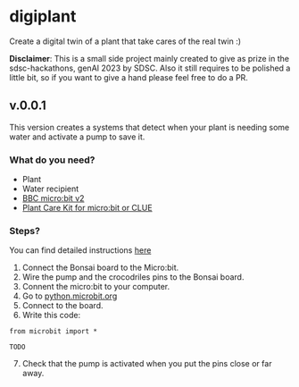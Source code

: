 # digiplant

Create a digital twin of a plant that take cares of the real twin :)

**Disclaimer**: This is a small side project mainly created to give as prize in the sdsc-hackathons, genAI 2023 by SDSC. Also it still requires to be polished a little bit, so if you want to give a hand please feel free to do a PR. 

## v.0.0.1 

This version creates a systems that detect when your plant is needing some water and activate a pump to save it.

### What do you need?

- Plant
- Water recipient
- [BBC micro:bit v2](https://www.adafruit.com/product/4781)
- [Plant Care Kit for micro:bit or CLUE](https://www.adafruit.com/product/4746)

### Steps?

You can find detailed instructions [here](https://learn.adafruit.com/adafruit-bonsai-buckaroo)

1. Connect the Bonsai board to the Micro:bit.
2. Wire the pump and the crocodriles pins to the Bonsai board.
3. Connent the micro:bit to your computer. 
4. Go to [python.microbit.org](https://python.microbit.org/v/3)
5. Connect to the board. 
6. Write this code:

```
from microbit import *

TODO
```

7. Check that the pump is activated when you put the pins close or far away.
